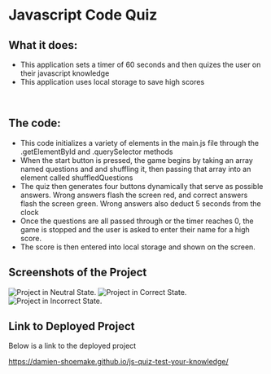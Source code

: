 # Javascript Code Quiz

## What it does: 

 - This application sets a timer of 60 seconds and then quizes the user on their javascript knowledge
 - This application uses local storage to save high scores

 <br>

 ## The code: 

 - This code initializes a variety of elements in the main.js file through the .getElementById and .querySelector methods
 - When the start button is pressed, the game begins by taking an array named questions and and shuffling it, then passing that array into an element called shuffledQuestions
 - The quiz then generates four buttons dynamically that serve as possible answers. Wrong answers flash the screen red, and correct answers flash the screen green. Wrong answers also deduct 5 seconds from the clock
 - Once the questions are all passed through or the timer reaches 0, the game is stopped and the user is asked to enter their name for a high score. 
 - The score is then entered into local storage and shown on the screen. 

 ## Screenshots of the Project

 ![Project in Neutral State.](../02-Challenge/Assets/images/js_Neutral_state.png)
 ![Project in Correct State.](../02-Challenge/Assets/images/js_Correct_answer.png)
 ![Project in Incorrect State.](../02-Challenge/Assets/images/js_Incorrect_answer.png)

 ## Link to Deployed Project

 Below is a link to the deployed project

 https://damien-shoemake.github.io/js-quiz-test-your-knowledge/
